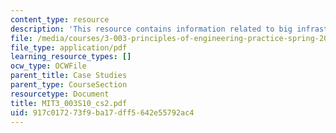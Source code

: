 ```yaml
---
content_type: resource
description: 'This resource contains information related to big infrastructure engineering. '
file: /media/courses/3-003-principles-of-engineering-practice-spring-2010/917c017273f9ba17dff5642e55792ac4_MIT3_003S10_cs2.pdf
file_type: application/pdf
learning_resource_types: []
ocw_type: OCWFile
parent_title: Case Studies
parent_type: CourseSection
resourcetype: Document
title: MIT3_003S10_cs2.pdf
uid: 917c0172-73f9-ba17-dff5-642e55792ac4
---
```

